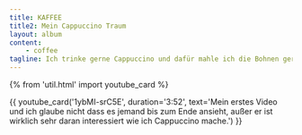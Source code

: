 ```yaml
---
title: KAFFEE
title2: Mein Cappuccino Traum
layout: album
content:
    - coffee
tagline: Ich trinke gerne Cappuccino und dafür mahle ich die Bohnen gerne per Hand.
---
```


{% from 'util.html' import youtube_card %}


{{ youtube_card('1ybMI-srC5E', duration='3:52', text='Mein erstes Video und ich glaube nicht dass es jemand bis zum Ende ansieht, außer er ist wirklich sehr daran interessiert wie ich Cappuccino mache.') }}

